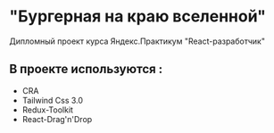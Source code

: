 # "Бургерная на краю вселенной"

Дипломный проект курса Яндекс.Практикум "React-разработчик" 

## В проекте используются :

- CRA
- Tailwind Css 3.0
- Redux-Toolkit
- React-Drag'n'Drop
